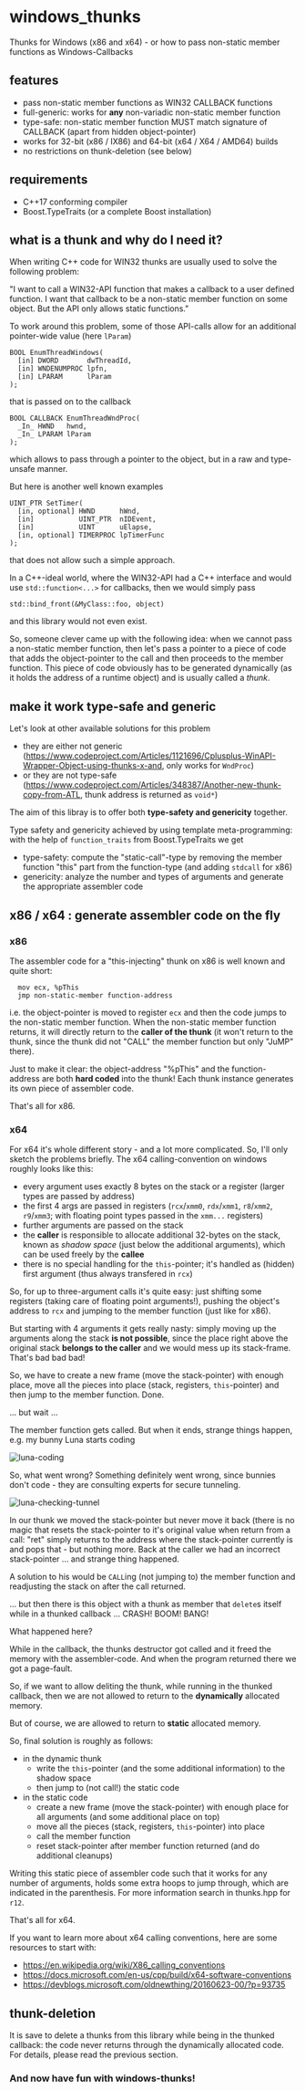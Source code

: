 # windows_thunks
Thunks for Windows (x86 and x64) - or how to pass non-static member functions as Windows-Callbacks

## features
- pass non-static member functions as WIN32 CALLBACK functions
- full-generic: works for __any__ non-variadic non-static member function
- type-safe: non-static member function MUST match signature of CALLBACK (apart from hidden object-pointer) 
- works for 32-bit (x86 / IX86) and 64-bit (x64 / X64 / AMD64) builds
- no restrictions on thunk-deletion (see below)

## requirements
- C++17 conforming compiler
- Boost.TypeTraits (or a complete Boost installation)

## what is a thunk and why do I need it?
When writing C++ code for WIN32 thunks are usually used to solve the following problem:

"I want to call a WIN32-API function that makes a callback to a user defined function. I want that callback to be a non-static member function on some object. But the API only allows static functions."

To work around this problem, some of those API-calls allow for an additional pointer-wide value (here `lParam`)
```
BOOL EnumThreadWindows(
  [in] DWORD       dwThreadId,
  [in] WNDENUMPROC lpfn,
  [in] LPARAM      lParam
);
```
that is passed on to the callback
```
BOOL CALLBACK EnumThreadWndProc(
  _In_ HWND   hwnd,
  _In_ LPARAM lParam
);
```
which allows to pass through a pointer to the object, but in a raw and type-unsafe manner.

But here is another well known examples
```
UINT_PTR SetTimer(
  [in, optional] HWND      hWnd,
  [in]           UINT_PTR  nIDEvent,
  [in]           UINT      uElapse,
  [in, optional] TIMERPROC lpTimerFunc
);
```
that does not allow such a simple approach.

In a C++-ideal world, where the WIN32-API had a C++ interface and would use `std::function<...>` for callbacks, then we would simply pass

```std::bind_front(&MyClass::foo, object)```

and this library would not even exist.

So, someone clever came up with the following idea: when we cannot pass a non-static member function, then let's pass a pointer to a piece of code that adds the object-pointer to the call and then proceeds to the member function. This piece of code obviously has to be generated dynamically (as it holds the address of a runtime object) and is usually called a _thunk_.

## make it work type-safe and generic
Let's look at other available solutions for this problem 
- they are either not generic (https://www.codeproject.com/Articles/1121696/Cplusplus-WinAPI-Wrapper-Object-using-thunks-x-and, only works for `WndProc`)
- or they are not type-safe (https://www.codeproject.com/Articles/348387/Another-new-thunk-copy-from-ATL, thunk address is returned as `void*`)

The aim of this libray is to offer both __type-safety and genericity__ together.

Type safety and genericity achieved by using template meta-programming: with the help of `function_traits` from Boost.TypeTraits we get
- type-safety: compute the "static-call"-type by removing the member function "this" part from the function-type (and adding `stdcall` for x86)
- genericity: analyze the number and types of arguments and generate the appropriate assembler code

## x86 / x64 : generate assembler code on the fly
### x86
The assembler code for a "this-injecting" thunk on x86 is well known and quite short:
```
  mov ecx, %pThis
  jmp non-static-member function-address
```
i.e. the object-pointer is moved to register `ecx` and then the code jumps to the non-static member function. When the non-static member function returns, it will directly return to the __caller of the thunk__ (it won't return to the thunk, since the thunk did not "CALL" the member function but only "JuMP" there).

Just to make it clear: the object-address "%pThis" and the function-address are both __hard coded__ into the thunk! Each thunk instance generates its own piece of assembler code.

That's all for x86. 

### x64
For x64 it's whole different story - and a lot more complicated. So, I'll only sketch the problems briefly. The x64 calling-convention on windows roughly looks like this:

- every argument uses exactly 8 bytes on the stack or a register (larger types are passed by address)
- the first 4 args are passed in registers (`rcx`/`xmm0`, `rdx`/`xmm1`, `r8`/`xmm2`, `r9`/`xmm3`;  with floating point types passed in the `xmm...` registers)
- further arguments are passed on the stack
- the __caller__ is responsible to allocate additional 32-bytes on the stack, known as _shadow space_ (just below the additional arguments), which can be used freely by the __callee__ 
- there is no special handling for the `this`-pointer; it's handled as (hidden) first argument (thus always transfered in `rcx`)

So, for up to three-argument calls it's quite easy: just shifting some registers (taking care of floating point arguments!), pushing the object's address to `rcx` and jumping to the member function (just like for x86).

But starting with 4 arguments it gets really nasty: simply moving up the arguments along the stack __is not possible__, since the place right above the original stack __belongs to the caller__ and we would mess up its stack-frame. That's bad bad bad!

So, we have to create a new frame (move the stack-pointer) with enough place, move all the pieces into place (stack, registers, `this`-pointer) and then jump to the member function. Done.

... but wait ...

The member function gets called. But when it ends, strange things happen, e.g. my bunny Luna starts coding

![luna-coding](/pictures/luna_coding.png)


So, what went wrong? Something definitely went wrong, since bunnies don't code - they are consulting experts for secure tunneling.

![luna-checking-tunnel](/pictures/luna_checking_tunnel.png)

In our thunk we moved the stack-pointer but never move it back (there is no magic that resets the stack-pointer to it's original value when return from a call: "ret" simply returns to the address where the stack-pointer currently is and pops that - but nothing more. Back at the caller we had an incorrect stack-pointer ... and strange thing happened.

A solution to his would be `CALL`ing (not jumping to) the member function and readjusting the stack on after the call returned.

... but then there is this object with a thunk as member that `delete`s itself while in a thunked callback ... CRASH! BOOM! BANG!

What happened here?

While in the callback, the thunks destructor got called and it freed the memory with the assembler-code. And when the program returned there we got a page-fault.

So, if we want to allow deliting the thunk, while running in the thunked callback, then we are not allowed to return to the __dynamically__ allocated memory.

But of course, we are allowed to return to __static__ allocated memory. 

So, final solution is roughly as follows:
- in the dynamic thunk
  - write the `this`-pointer (and the some additional information) to the shadow space
  - then jump to (not call!) the static code
- in the static code
  - create a new frame (move the stack-pointer) with enough place for all arguments (and some additional place on top)
  - move all the pieces (stack, registers, `this`-pointer) into place
  - call the member function
  - reset stack-pointer after member function returned (and do additional cleanups)
 
Writing this static piece of assembler code such that it works for any number of arguments, holds some extra hoops to jump through, which are indicated in the parenthesis. For more information search in thunks.hpp for `r12`.

That's all for x64. 

If you want to learn more about x64 calling conventions, here are some resources to start with:
- https://en.wikipedia.org/wiki/X86_calling_conventions
- https://docs.microsoft.com/en-us/cpp/build/x64-software-conventions
- https://devblogs.microsoft.com/oldnewthing/20160623-00/?p=93735

## thunk-deletion
It is save to delete a thunks from this library while being in the thunked callback: the code never returns through the dynamically allocated code. For details, please read the previous section.


### And now have fun with windows-thunks!
